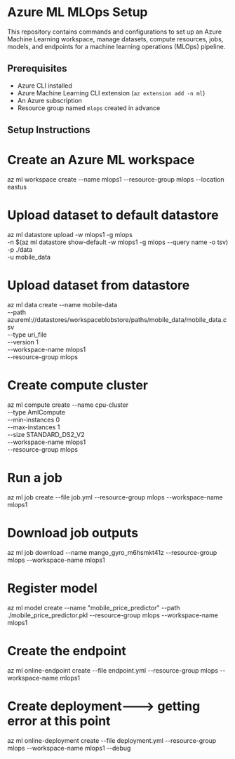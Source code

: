 # Azure ML MLOps Setup

This repository contains commands and configurations to set up an Azure Machine Learning workspace, manage datasets, compute resources, jobs, models, and endpoints for a machine learning operations (MLOps) pipeline.

## Prerequisites
- Azure CLI installed
- Azure Machine Learning CLI extension (`az extension add -n ml`)
- An Azure subscription
- Resource group named `mlops` created in advance

## Setup Instructions

# Create an Azure ML workspace
az ml workspace create --name mlops1 --resource-group mlops --location eastus

# Upload dataset to default datastore
az ml datastore upload -w mlops1 -g mlops \
    -n $(az ml datastore show-default -w mlops1 -g mlops --query name -o tsv) \
    -p ./data \
    -u mobile_data

# Upload dataset from datastore
az ml data create --name mobile-data \
    --path azureml://datastores/workspaceblobstore/paths/mobile_data/mobile_data.csv \
    --type uri_file \
    --version 1 \
    --workspace-name mlops1 \
    --resource-group mlops

# Create compute cluster
az ml compute create --name cpu-cluster \
    --type AmlCompute \
    --min-instances 0 \
    --max-instances 1 \
    --size STANDARD_DS2_V2 \
    --workspace-name mlops1 \
    --resource-group mlops

# Run a job
az ml job create --file job.yml --resource-group mlops --workspace-name mlops1

# Download job outputs
az ml job download --name mango_gyro_m6hsmkt41z --resource-group mlops --workspace-name mlops1

# Register model
az ml model create --name "mobile_price_predictor" --path ./mobile_price_predictor.pkl --resource-group mlops --workspace-name mlops1

# Create the endpoint
az ml online-endpoint create --file endpoint.yml --resource-group mlops --workspace-name mlops1

# Create deployment---> getting error at this point
az ml online-deployment create --file deployment.yml --resource-group mlops --workspace-name mlops1 --debug


